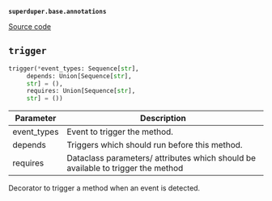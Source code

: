 **`superduper.base.annotations`** 

[Source code](https://github.com/superduper/superduper/blob/main/superduper/base/annotations.py)

## `trigger` 

```python
trigger(*event_types: Sequence[str],
     depends: Union[Sequence[str],
     str] = (),
     requires: Union[Sequence[str],
     str] = ())
```
| Parameter | Description |
|-----------|-------------|
| event_types | Event to trigger the method. |
| depends | Triggers which should run before this method. |
| requires | Dataclass parameters/ attributes which should be available to trigger the method |

Decorator to trigger a method when an event is detected.

